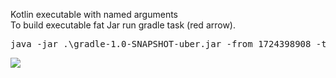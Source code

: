 Kotlin executable with named arguments  
To build executable fat Jar run gradle task (red arrow).   
<pre>java -jar .\gradle-1.0-SNAPSHOT-uber.jar -from 1724398908 -to 1727077308 -interval 604800 -dir /tmp/data</pre>  
<img src="https://kassaev.com/media/fatJar.png"/>
